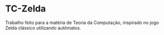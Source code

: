 # TC-Zelda
Trabalho feito para a matéria de Teoria da Computação, inspirado no jogo Zelda clássico utilizando autômatos.
